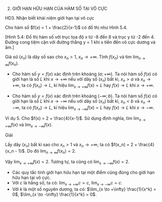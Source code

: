 2. GIỚI HẠN HỮU HẠN CỦA HÀM SỐ TẠI VÔ CỰC

HD3. Nhận biết khái niệm giới hạn tại vô cực

Cho hàm số $f(x) = 1 + \frac{2}{x-1}$ có đồ thị như Hình 5.4.

[Hình 5.4: Đồ thị hàm số với trục tọa độ x từ -8 đến 8 và trục y từ -2 đến 4. Đường cong tiệm cận với đường thẳng y = 1 khi x tiến đến vô cực dương và âm.]

Giả sử $(x_n)$ là dãy số sao cho $x_n > 1$, $x_n \to +\infty$. Tính $f(x_n)$ và tìm $\lim_{n \to \infty} f(x_n)$.

- Cho hàm số $y = f(x)$ xác định trên khoảng $(a; +\infty)$. Ta nói hàm số $f(x)$ có giới hạn là số $L$ khi $x \to +\infty$ nếu với dãy số $(x_n)$ bất kì, $x_n > a$ và $x_n \to +\infty$, ta có $f(x_n) \to L$, kí hiệu $\lim_{x \to +\infty} f(x) = L$ hay $f(x) \to L$ khi $x \to +\infty$.

- Cho hàm số $y = f(x)$ xác định trên khoảng $(-\infty; b)$. Ta nói hàm số $f(x)$ có giới hạn là số $L$ khi $x \to -\infty$ nếu với dãy số $(x_n)$ bất kì, $x_n < b$ và $x_n \to -\infty$, ta có $f(x_n) \to L$, kí hiệu $\lim_{x \to -\infty} f(x) = L$ hay $f(x) \to L$ khi $x \to -\infty$.

Ví dụ 5. Cho $f(x) = 2 + \frac{4}{x-1}$. Sử dụng định nghĩa, tìm $\lim_{x \to +\infty} f(x)$ và $\lim_{x \to -\infty} f(x)$.

Giải

Lấy dãy $(x_n)$ bất kì sao cho $x_n > 1$ và $x_n \to +\infty$, ta có $f(x_n) = 2 + \frac{4}{x_n - 1}$. Do đó $\lim_{n \to \infty} f(x_n) = 2$.

Vậy $\lim_{x \to +\infty} f(x) = 2$. Tương tự, ta cũng có $\lim_{x \to -\infty} f(x) = 2$.

- Các quy tắc tính giới hạn hữu hạn tại một điểm cũng đúng cho giới hạn hữu hạn tại vô cực.
- Với $c$ là hằng số, ta có: $\lim_{x \to +\infty} c = c$, $\lim_{x \to -\infty} c = c$.
- Với $k$ là một số nguyên dương, ta có: $\lim_{x \to +\infty} \frac{1}{x^k} = 0$, $\lim_{x \to -\infty} \frac{1}{x^k} = 0$.